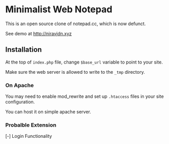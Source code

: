 Minimalist Web Notepad
======================

This is an open source clone of notepad.cc, which is now defunct.

See demo at http://niravjdn.xyz


Installation
------------

At the top of `index.php` file, change `$base_url` variable to point to your
site.

Make sure the web server is allowed to write to the `_tmp` directory.

### On Apache

You may need to enable mod_rewrite and set up `.htaccess` files in your site configuration.

You can host it on simple apache server.

### Probalble Extension
[-] Login Functionality
